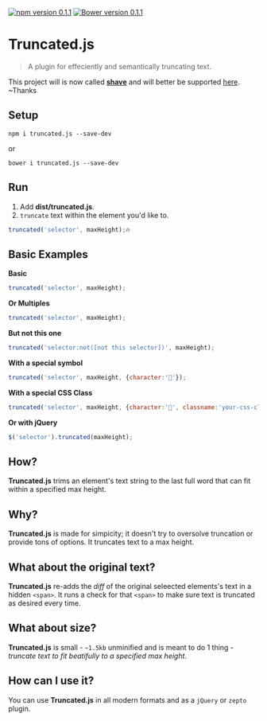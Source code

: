 [![npm version 0.1.1](https://badge.fury.io/js/truncated.js.svg)](https://www.npmjs.com/package/truncated.js)
[![Bower version 0.1.1](https://badge.fury.io/bo/truncated.js.svg)](https://github.com/yowainwright/truncated.js)

# Truncated.js

> A plugin for effeciently and semantically truncating text.

This project will is now called [**shave**](https://github.com/dollarshaveclub/shave) and will better be supported [here](https://github.com/dollarshaveclub/shave). ~Thanks


## Setup

```terminal
npm i truncated.js --save-dev
```
or
```terminal
bower i truncated.js --save-dev
```

## Run

1. Add **dist/truncated.js**.
2. `truncate` text within the element you'd like to.

```javascript
truncated('selector', maxHeight);🔥
```

## Basic Examples

**Basic**
```javascript
truncated('selector', maxHeight);
```

**Or Multiples**
```javascript
truncated('selector', maxHeight);
```

**But not this one**
```javascript
truncated('selector:not([not this selector])', maxHeight);
```
**With a special symbol**
```javascript
truncated('selector', maxHeight, {character:'🍻'});
```

**With a special CSS Class**
```javascript
truncated('selector', maxHeight, {character:'🙌', classname:'your-css-class'});
```

**Or with jQuery**
```javascript
$('selector').truncated(maxHeight);
```

## How?

**Truncated.js** trims an element's text string to the last full word that can fit within a specified max height.

## Why?

**Truncated.js** is made for simpicity; it doesn't try to oversolve truncation or provide tons of options. It truncates text to a max height.

## What about the original text?

**Truncated.js** re-adds the _diff_ of the original seleected elements's text in a hidden `<span>`. It runs a check for that `<span>` to make sure text is truncated as desired every time.

## What about size?

**Truncated.js** is small - `~1.5kb` unminified and is meant to do 1 thing - _truncate text to fit beatifully to a specified max height_.

## How can I use it?

You can use **Truncated.js** in all modern formats and as a `jQuery` or `zepto` plugin.
